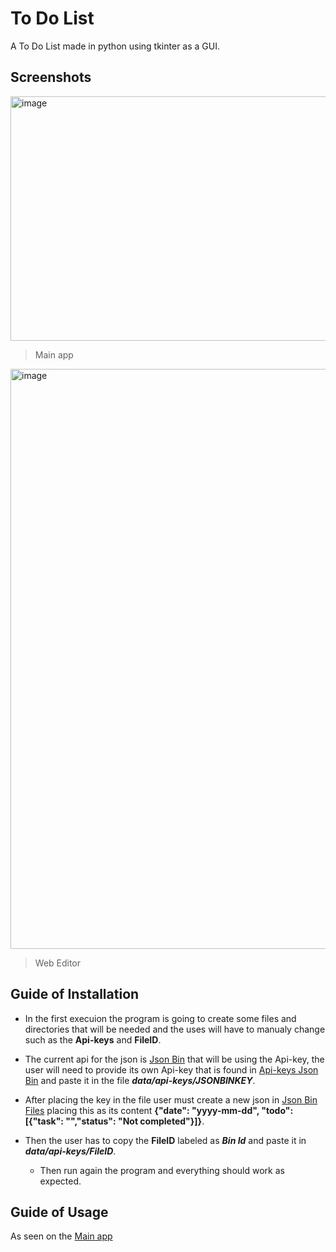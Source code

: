 
# To Do List

A To Do List made in python using tkinter as a GUI.


## Screenshots

<img width="767" height="391" alt="image" src="https://github.com/user-attachments/assets/3fb64504-3bec-4123-b9fb-9aa225711cb2" />

> Main app

<img width="1920" height="928" alt="image" src="https://github.com/user-attachments/assets/b22f3ae9-6a7b-4181-8bdf-05bd66fc8685" />

> Web Editor

## Guide of Installation

- In the first execuion the program is going to create some files and directories that will be needed and the uses will have to manualy change such as the **Api-keys** and **FileID**.

- The current api for the json is [Json Bin](https://jsonbin.io/) that will be using the Api-key, the user will need to provide its own Api-key that is found in [Api-keys Json Bin](https://jsonbin.io/app/app/api-keys) and paste it in the file **_data/api-keys/JSONBINKEY_**.

- After placing the key in the file user must create a new json in [Json Bin Files](https://jsonbin.io/app/bins) placing this as its content **{"date": "yyyy-mm-dd",
  "todo": [{"task": "","status": "Not completed"}]}**.

- Then the user has to copy the **FileID** labeled as **_Bin Id_** and paste it in **_data/api-keys/FileID_**.

    - Then run again the program and everything should work as expected.



## Guide of Usage

As seen on the [Main app](#Screenshots)